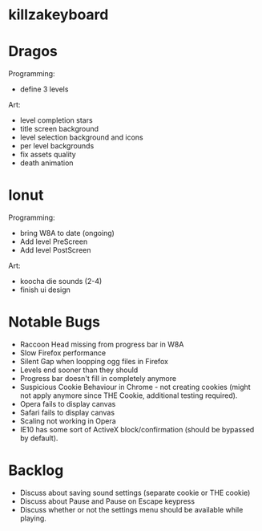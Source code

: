 killzakeyboard
==============

Dragos
======
Programming:
- define 3 levels

Art:
- level completion stars
- title screen background
- level selection background and icons
- per level backgrounds
- fix assets quality
- death animation

Ionut
=====

Programming:
- bring W8A to date (ongoing)
- Add level PreScreen
- Add level PostScreen

Art:
- koocha die sounds (2-4)
- finish ui design

Notable Bugs
====
- Raccoon Head missing from progress bar in W8A
- Slow Firefox performance
- Silent Gap when loopping ogg files in Firefox
- Levels end sooner than they should
- Progress bar doesn't fill in completely anymore
- Suspicious Cookie Behaviour in Chrome - not creating cookies (might not apply anymore since THE Cookie, additional testing required).
- Opera fails to display canvas
- Safari fails to display canvas
- Scaling not working in Opera
- IE10 has some sort of ActiveX block/confirmation (should be bypassed by default).

Backlog
=====
- Discuss about saving sound settings (separate cookie or THE cookie)
- Discuss about Pause and Pause on Escape keypress
- Discuss whether or not the settings menu should be available while playing.
